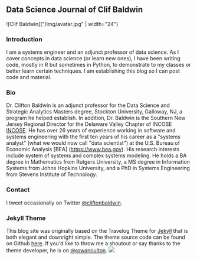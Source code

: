 Data Science Journal of Clif Baldwin
---

![Clif Baldwin]("/img/avatar.jpg" | width="24")

### Introduction

I am a systems engineer and an adjunct professor of data science. As I cover concepts in data science (or learn new ones), I have been writing code, mostly in R but sometimes in Python, to demonstrate to my classes or better learn certain techniques. I am establishing this blog so I can post code and material.

### Bio

Dr. Clifton Baldwin is an adjunct professor for the Data Science and Strategic Analytics Masters degree, Stockton University, Galloway, NJ, a program he helped establish. In addition, Dr. Baldwin is the Southern New Jersey Regional Director for the Delaware Valley Chapter of INCOSE [INCOSE](http://www.incose.org). He has over 26 years of experience working in software and systems engineering with the first ten years of his career as a "systems analyst" (what we would now call "data scientist") at the U.S. Bureau of Economic Analysis [BEA] (https://www.bea.gov). His research interests include system of systems and complex systems modeling. He holds a BA degree in Mathematics from Rutgers University, a MS degree in Information Systems from Johns Hopkins University, and a PhD in Systems Engineering from Stevens Institute of Technology.

### Contact 

I tweet occasionally on Twitter [@cliftonbaldwin](https://twitter.com/cliftonbaldwin).

### Jekyll Theme

This blog site was originally based on the Travelog Theme for [Jekyll](http://jekyllrb.com/) that is both elegant and downright simple. The theme source code can be found on Github [here](https://github.com/rowanoulton/travelog-theme). If you'd like to throw me a shoutout or say thanks to the theme developer, he is on [@rowanoulton](https://twitter.com/rowanoulton/).
![](http://i.imgur.com/FrNwKav.png)
